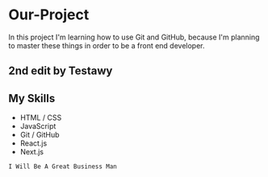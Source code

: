 # Our-Project
In this project I'm learning how to use Git and GitHub, because I'm planning
to master these things in order to be a front end developer.

## 2nd edit by Testawy

## My Skills
* HTML / CSS
* JavaScript
* Git / GitHub
* React.js
* Next.js

`I Will Be A Great Business Man`
